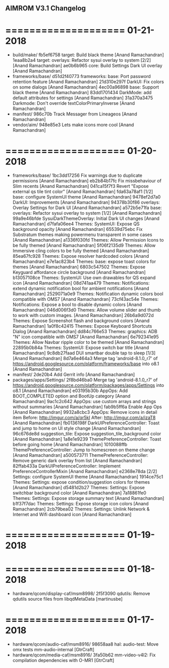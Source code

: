 AIMROM V3.1 Changelog
--------


====================
     01-21-2018
====================

   * build/make/
fb5ef6758  target: Build black theme  [Anand Ramachandran]
1eaa8b2a4  target: overlays: Refactor sysui overlay to system [2/2]  [Anand Ramachandran]
ae0b6b965  core: Build Settings Dark UI overlay  [Anand Ramachandran]
   * frameworks/base/
d51d2f40773  frameworks: base: Port password retention feature  [Anand Ramachandran]
21d310e297f  DarkUI: Fix colors on some dialogs  [Anand Ramachandran]
4ec00a96898  base: Support black theme  [Anand Ramachandran]
83dd1701434  DarkMode: add default attributes for settings  [Anand Ramachandran]
31a370a3475  Darkmode: Don't override textColorPrimaryInverse  [Anand Ramachandran]
   * manifest/
986c70b  Track Messager from Lineageos  [Anand Ramachandran]
   * vendor/aim/
948e85e3  Lets make icons more cool  [Anand Ramachandran]

====================
     01-20-2018
====================

   * frameworks/base/
1bc3dd17256  Fix warnings due to duplicate permissions  [Anand Ramachandran]
eb2b84b17fc  Fix missbehaviour of Slim recents  [Anand Ramachandran]
041ca15f7f3  Revert "Expose external qs tile tint color"  [Anand Ramachandran]
fda63a78af1  [1/2] base: configure SystemUI theme  [Anand Ramachandran]
9478ef2d7a0  DarkUI: Improvements  [Anand Ramachandran]
94378b30f86  overlays: Overlay Settings for Dark UI  [Anand Ramachandran]
a572b5e71fa  base: overlays: Refactor sysui overlay to system [1/2]  [Anand Ramachandran]
99a9e46bfde  SysuiDarkThemeOverlay: Initial Dark UI changes  [Anand Ramachandran]
d7fafa06ee4  Themes: SystemUI: Expose QS background opacity  [Anand Ramachandran]
65539d75ebc  Fix Substratum themes making powermenu transparent in some cases  [Anand Ramachandran]
a1336f030fd  Themes: Allow Permission Icons to be fully themed  [Anand Ramachandran]
5f06f2135d9  Themes: Allow Immersive cling colors to be fully themed  [Anand Ramachandran]
85ea67fc928  Themes: Expose resolver hardcoded colors  [Anand Ramachandran]
e7e1ac823b4  Themes: base: expose toast colors for themes  [Anand Ramachandran]
6803c547502  Themes: Expose Keyguard affordance circle background  [Anand Ramachandran]
b13057108ce  Themes: SystemUI: Use own drawables for QS expand icon  [Anand Ramachandran]
08d741aa479  Themes: Notifications: extend dynamic notification bool for ambient notifications  [Anand Ramachandran]
2529071a0e9  Themes: Notification dynamic colors bool compatible with OMS7  [Anand Ramachandran]
73cf43ac54e  Themes: Notifications: Expose a bool to disable dynamic colors  [Anand Ramachandran]
046d006f3d0  Themes: Allow volume slider and thumb to work with custom images.  [Anand Ramachandran]
26b6a9d072d  Themes: Expose Screenshot flash and background colors  [Anand Ramachandran]
1a0f8c42415  Themes:  Expose Keyboard Shortcuts Dialog  [Anand Ramachandran]
dd84c766e53  Themes: graphics: ADB "N" icon compatible with OMS7  [Anand Ramachandran]
6e792341e95  Themes: Allow Navbar ripple color to be themed  [Anand Ramachandran]
22895b0b84a  Themes: SystemUI: Expose switch bar title  [Anand Ramachandran]
9c8db27faad  DUI smartbar double tap to sleep [1/3]  [Anand Ramachandran]
8d7a6e464a3  Merge tag 'android-8.1.0_r7' of https://android.googlesource.com/platform/frameworks/base into o8.1  [Anand Ramachandran]
   * manifest/
2de20b4  Add Gerrit info  [Anand Ramachandran]
   * packages/apps/Settings/
2f8bd46ba0  Merge tag 'android-8.1.0_r7' of https://android.googlesource.com/platform/packages/apps/Settings into o8.1  [Anand Ramachandran]
e03195b30b  AppOps: Add BOOT_COMPLETED option and BootUp category  [Anand Ramachandran]
9ac1c2c642  AppOps: use custom arrays and strings without summaries  [Anand Ramachandran]
fab9b5ff6a  Enable App Ops  [Anand Ramachandran]
9932a8cbc3  AppOps: Remove icons in detail item Before: http://imgur.com/a/qr5kI After: http://imgur.com/a/izaT8  [Anand Ramachandran]
fb0136198f  DarkUIPreferenceController: Toast and jump to home on UI style change  [Anand Ramachandran]
96c676de8d  suggestion_tile: Expose suggestion_tile_background color  [Anand Ramachandran]
1a8e1e9239  ThemePreferenceController: Toast before going home  [Anand Ramachandran]
1010088ffb  ThemePreferenceController: Jump to homescreen on theme change  [Anand Ramachandran]
a500573711  ThemePreferenceController: Remove generic dark overlay from list  [Anand Ramachandran]
82ffab433a  DarkUIPreferenceController: Implement PreferenceControllerMixin  [Anand Ramachandran]
e2368e78da  [2/2] Settings: configure SystemUI theme  [Anand Ramachandran]
1914ce75c1  Themes: Settings: expose condition/suggestion colors for themes  [Anand Ramachandran]
d5481d2b27  Themes: Settings: Expose switchbar background color  [Anand Ramachandran]
7a18861fe0  Themes: Settings: Expose storage summary text  [Anand Ramachandran]
b1f37f7dac  Themes: Settings: Expose storage icon colors  [Anand Ramachandran]
2cb79bea02  Themes: Settings: Unlink Network & Internet and Wifi dashboard icon  [Anand Ramachandran]

====================
     01-19-2018
====================


====================
     01-18-2018
====================

   * hardware/qcom/display-caf/msm8998/
2f5f3090  qdutils: Remove qdutils source files from libqdMetaData  [martinusbe]

====================
     01-17-2018
====================

   * hardware/qcom/audio-caf/msm8916/
98658aa8  hal: audio-test: Move omx tests mm-audio-internal  [GtrCraft]
   * hardware/qcom/media-caf/msm8916/
3fa50b62  mm-video-v4l2: Fix compilation dependencies with O-MR1  [GtrCraft]

